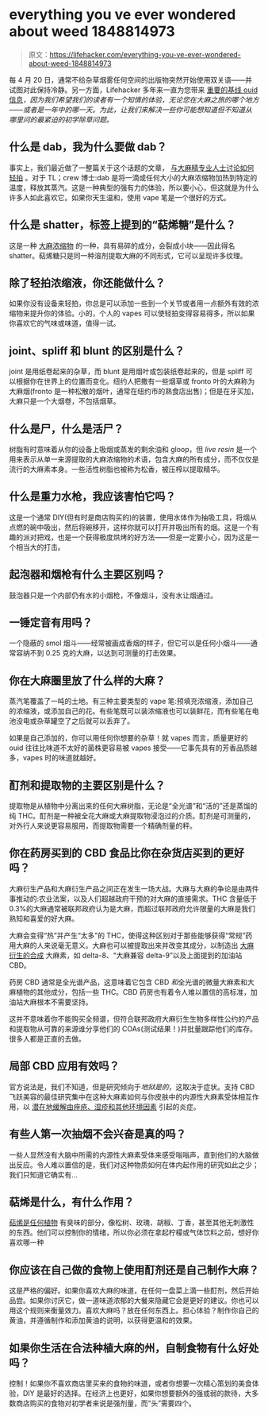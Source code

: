 # everything you ve ever wondered about weed 1848814973

> 原文：<https://lifehacker.com/everything-you-ve-ever-wondered-about-weed-1848814973>

每 4 月 20 日，通常不给杂草烟雾任何空间的出版物突然开始使用双关语——并试图对此保持冷静。另一方面，Lifehacker 多年来一直为您带来 [重要的基线 ouid 信息](https://lifehacker.com/how-you-can-legally-get-high-on-thc-anywhere-in-the-u-s-1846592514)*，因为我们希望我们的读者有一个知情的体验，无论您在大麻之旅的哪个地方——或者是一年中的哪一天。为此，让我们来解决一些你可能想知道但不知道从哪里问的最紧迫的初学除草问题。*

## 什么是 dab，我为什么要做 dab？

事实上，我们最近做了一整篇关于这个话题的文章， [与大麻精专业人士讨论如何轻拍](https://lifehacker.com/the-dos-and-one-big-dont-of-dabbing-your-weed-1848798326) 。对于 TL；crew 博士:dab 是将一滴或任何大小的大麻浓缩物加热到特定的温度，释放其蒸汽。这是一种典型的强有力的体验，所以要小心，但这就是为什么许多人如此喜欢它。如果你天生温和，使用 vape 笔是一个很好的方式。



## **什么是 shatter，标签上提到的“萜烯糖”是什么？**

这是一种 [大麻浓缩物](https://lifehacker.com/everything-you-need-to-know-before-buying-cannabis-conc-1848377146) 的一种，具有易碎的成分，会裂成小块——因此得名 shatter。萜烯糖只是同一种溶剂提取大麻的不同形式，它可以呈现许多纹理。

## 除了轻拍浓缩液，你还能做什么？

如果你没有设备来轻拍，你总是可以添加一些到一个关节或者用一点额外有效的浓缩物来提升你的体验。小的，个人的 vapes 可以使轻拍变得容易得多，所以如果你喜欢它的气味或味道，值得一试。

## joint、spliff 和 blunt 的区别是什么？

joint 是用纸卷起来的杂草，而 blunt 是用烟叶或包装纸卷起来的，但是 spliff 可以根据你在世界上的位置而变化。纽约人把撒有一些烟草或 fronto 叶的大麻称为大麻烟(fronto 是一种松散的烟叶，通常在纽约市的熟食店出售)；但是在牙买加，大麻只是一个大烟卷，不包括烟草。

## **什么是尸，什么是活尸？**

树脂有时意味着从你的设备上吸烟或蒸发的剩余油和 gloop，但 *live resin* 是一个用来表示从单一来源提取的大麻浓缩物的术语，包含大麻的所有成分，而不仅仅是流行的大麻素本身。一些活性树脂也被称为松香，被压榨以提取精华。



## 什么是重力水枪，我应该害怕它吗？

这是一个通常 DIY(但有时是商店购买的)的装置，使用水体作为抽吸工具，将烟从点燃的碗中吸出，然后将碗移开，这样你就可以打开并吸出所有的烟。这是一个有趣的派对把戏，也是一个获得极度烘烤的好方法——但是一定要小心，因为这是一个相当大的打击。

## 起泡器和烟枪有什么主要区别吗？

鼓泡器只是一个内部仍有水的小烟枪，不像烟斗，没有水让烟通过。

## **一锤定音有用吗？**

一个隐蔽的 smol 烟斗——经常被画成香烟的样子，但它可以是任何小烟斗——通常容纳不到 0.25 克的大麻，以达到可测量的打击效果。

## 你在大麻圈里放了什么样的大麻？

蒸汽笔覆盖了一吨的土地。有三种主要类型的 vape 笔:预填充浓缩液，添加自己的浓缩液，或添加自己的花。有些笔既可以装浓缩液也可以装鲜花，而有些笔在电池没电或杂草罐空了之后就可以丢弃了。



如果是自己添加的，你可以用任何你想要的杂草！就 vapes 而言，质量更好的 ouid 往往比味道不太好的菌株更容易被 vapes 接受——它事先具有的芳香品质越多，vapes 时的味道就越好。

## 酊剂和提取物的主要区别是什么？

提取物是从植物中分离出来的任何大麻树脂，无论是“全光谱”和“活的”还是蒸馏的纯 THC。酊剂是一种被全花大麻或大麻提取物浸泡过的介质。酊剂是可测量的，对外行人来说更容易服用，而提取物需要一个精确剂量的秤。

## 你在药房买到的 CBD 食品比你在杂货店买到的更好吗？

大麻衍生产品和大麻衍生产品之间正在发生一场大战。大麻与大麻的争论是由两件事推动的:农业法案，以及人们超越政府干预的对大麻的直接需求。THC 含量低于 0.3%的大麻通常被联邦政府认为是大麻，而超过联邦政府允许限量的大麻是我们熟知和喜爱的好大麻。

大麻会变得“热”并产生“太多”的 THC，使得这种区别对于那些能够获得“常规”药用大麻的人来说毫无意义。大麻也可以被提取出来并改变其成分，以制造出 [大麻衍生的合成](https://lifehacker.com/do-legal-weed-alternatives-really-work-1848352666) 大麻素，如 delta-8、“大麻兼容 delta-9”以及上面提到的加油站 CBD。



药房 CBD 通常是全光谱产品，这意味着它包含 CBD *和*全光谱的微量大麻素和大麻植物的其他成分，包括一些 THC。CBD 药房也有着令人难以置信的高标准，加油站大麻根本不需要坚持。

这并不意味着你不能购买全频谱，但符合联邦政府大麻衍生生物多样性公约的产品和提取物从可靠的来源谁分享他们的 COAs(测试结果！)并批量跟踪他们的库存。很多人都是正直的去做。

## 局部 CBD 应用有效吗？

官方说法是，我们不知道，但是研究倾向于*地狱是的*，这取决于症状。支持 CBD 飞跃美容的最佳研究集中在这种大麻素如何与你皮肤中的内源性大麻素受体相互作用，以 [潜在地缓解由痤疮、湿疹和其他环境因素](https://www.dovepress.com/therapeutic-potential-of-cannabidiol-cbd-for-skin-health-and-disorders-peer-reviewed-fulltext-article-CCID) 引起的炎症。

## 有些人第一次抽烟不会兴奋是真的吗？

一些人显然没有大脑中所需的内源性大麻素受体来感受嗡嗡声，直到他们的大脑做出反应。令人难以置信的是，我们对这种物质如何在体内起作用的研究如此之少；我们只知道它确实有…



## **萜烯是什么，有什么作用？**

[萜烯是任何植物](https://lifehacker.com/what-are-terpenes-in-weed-and-why-do-they-matter-1848811695) 有臭味的部分，像松树、玫瑰、胡椒、丁香，甚至其他无刺激性的东西。他们可以控制你的情绪，所以你必须在拿起柠檬或气体饮料之前，想好你喜欢哪一种

## 你应该在自己做的食物上使用酊剂还是自己制作大麻？

这是严格的偏好。如果你喜欢大麻的味道，在任何一盘菜上滴一些酊剂，然后开始品尝。如果你讨厌它，做一道味道浓郁的大餐来隐藏它会是更好的建议。你也可以用这个规则来衡量效力。喜欢大麻吗？放在任何东西上。担心体验？制作你自己的黄油，并遵循制作和添加黄油的说明，以获得更温和的效果。

## 如果你生活在合法种植大麻的州，自制食物有什么好处吗？

控制！如果你不喜欢商店里买来的食物的味道，或者你想要一次精心策划的美食体验，DIY 是最好的选择。在经济上也更好，如果你想要额外的强或弱的款待，大多数商店购买的食物对初学者来说是强剂量，而“头”需要四个。